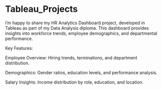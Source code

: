 # Tableau_Projects


I’m happy to share my HR Analytics Dashboard project, developed in Tableau as part of my Data Analysis diploma. This dashboard provides insights into workforce trends, employee demographics, and departmental performance.

Key Features:

Employee Overview: Hiring trends, terminations, and department distribution.

Demographics: Gender ratios, education levels, and performance analysis.

Salary Insights: Income distribution by role, education, and location.
